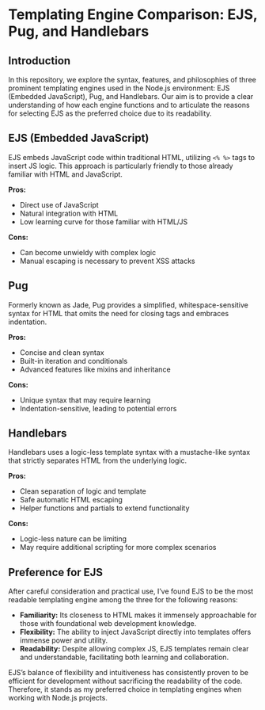 # Templating Engine Comparison: EJS, Pug, and Handlebars

## Introduction

In this repository, we explore the syntax, features, and philosophies of three prominent templating engines used in the Node.js environment: EJS (Embedded JavaScript), Pug, and Handlebars. Our aim is to provide a clear understanding of how each engine functions and to articulate the reasons for selecting EJS as the preferred choice due to its readability.

## EJS (Embedded JavaScript)

EJS embeds JavaScript code within traditional HTML, utilizing `<% %>` tags to insert JS logic. This approach is particularly friendly to those already familiar with HTML and JavaScript.

**Pros:**
- Direct use of JavaScript
- Natural integration with HTML
- Low learning curve for those familiar with HTML/JS

**Cons:**
- Can become unwieldy with complex logic
- Manual escaping is necessary to prevent XSS attacks

## Pug

Formerly known as Jade, Pug provides a simplified, whitespace-sensitive syntax for HTML that omits the need for closing tags and embraces indentation.

**Pros:**
- Concise and clean syntax
- Built-in iteration and conditionals
- Advanced features like mixins and inheritance

**Cons:**
- Unique syntax that may require learning
- Indentation-sensitive, leading to potential errors

## Handlebars

Handlebars uses a logic-less template syntax with a mustache-like syntax that strictly separates HTML from the underlying logic.

**Pros:**
- Clean separation of logic and template
- Safe automatic HTML escaping
- Helper functions and partials to extend functionality

**Cons:**
- Logic-less nature can be limiting
- May require additional scripting for more complex scenarios

## Preference for EJS

After careful consideration and practical use, I’ve found EJS to be the most readable templating engine among the three for the following reasons:

- **Familiarity:** Its closeness to HTML makes it immensely approachable for those with foundational web development knowledge.
- **Flexibility:** The ability to inject JavaScript directly into templates offers immense power and utility.
- **Readability:** Despite allowing complex JS, EJS templates remain clear and understandable, facilitating both learning and collaboration.

EJS’s balance of flexibility and intuitiveness has consistently proven to be efficient for development without sacrificing the readability of the code. Therefore, it stands as my preferred choice in templating engines when working with Node.js projects.